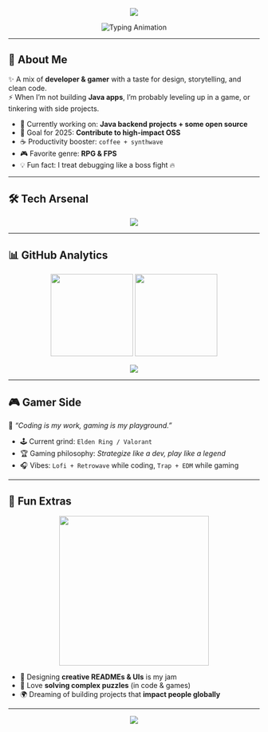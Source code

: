 <!-- Banner -->
<p align="center">
  <img src="https://capsule-render.vercel.app/api?type=waving&height=220&color=0:ff00ff,100:00ffff&text=🚀%20Welcome%20to%20My%20Universe!&fontSize=40&fontAlignY=40&fontColor=ffffff&animation=fadeIn" />
</p>

<!-- Typing Intro -->
<p align="center">
  <img src="https://readme-typing-svg.herokuapp.com?font=Fira+Code&weight=600&size=24&pause=1000&color=00F5FF&center=true&vCenter=true&width=700&lines=👋+Hey!+I'm+[kimiya];💻+Java+Developer+%7C+Backend+Wizard;🎮+Pro+Gamer+When+AFK;🚀+Explorer+of+Code+%26+Creativity;✨+Always+Leveling+Up!" alt="Typing Animation"/>
</p>

---

## 🌟 About Me
✨ A mix of **developer & gamer** with a taste for design, storytelling, and clean code.  
⚡ When I’m not building **Java apps**, I’m probably leveling up in a game, or tinkering with side projects.  

- 🔭 Currently working on: **Java backend projects + some open source**  
- 🎯 Goal for 2025: **Contribute to high-impact OSS**  
- ☕ Productivity booster: `coffee + synthwave`  
- 🎮 Favorite genre: **RPG & FPS**  
- 💡 Fun fact: I treat debugging like a boss fight 🔥  

---

## 🛠️ Tech Arsenal
<p align="center">
  <img src="https://skillicons.dev/icons?i=java,python,js,react,spring,html,css,git,github,mysql,linux,docker,vscode" />
</p>

---

## 📊 GitHub Analytics
<p align="center">
  <img src="https://github-readme-stats.vercel.app/api?username=YourUserName&show_icons=true&theme=tokyonight&hide_border=true&bg_color=0d1117" height="165" />
  <img src="https://github-readme-streak-stats.herokuapp.com?user=YourUserName&theme=tokyonight&hide_border=true&background=0d1117" height="165" />
</p>
<p align="center">
  <img src="https://github-readme-activity-graph.vercel.app/graph?username=YourUserName&theme=tokyo-night&bg_color=0d1117&hide_border=true" />
</p>

---

## 🎮 Gamer Side
💠 *“Coding is my work, gaming is my playground.”*  

- 🕹️ Current grind: `Elden Ring / Valorant`  
- 🏆 Gaming philosophy: *Strategize like a dev, play like a legend*  
- 🎧 Vibes: `Lofi + Retrowave` while coding, `Trap + EDM` while gaming  

---

## 🚀 Fun Extras
<p align="center">
  <img src="https://media.giphy.com/media/qgQUggAC3Pfv687qPC/giphy.gif" width="300" />
</p>

- 🎨 Designing **creative READMEs & UIs** is my jam  
- 🧩 Love **solving complex puzzles** (in code & games)  
- 🌍 Dreaming of building projects that **impact people globally**  

---

<!-- Footer -->
<p align="center">
  <img src="https://capsule-render.vercel.app/api?type=waving&height=140&color=0:00ffff,100:ff00ff&section=footer&animation=fadeIn" />
</p>
